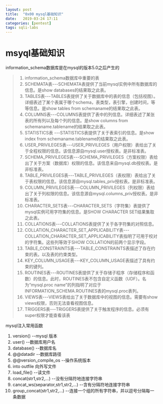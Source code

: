 ```yaml
---
layout: post
title:  "0x00 mysql基础知识"
date:   2019-03-24 17:11
categories: [pentest]
tags: sqli-labs
---
```

<!-- more -->
# msyql基础知识

information_schema数据库是在mysql的版本5.0之后产生的

> 1. information_schema数据库中重要的表
> 2. SCHEMATA表---SCHEMATA表提供了当前mysql实例中所有数据库的信息。是show databases的结果取之此表。
> 3. TABLES表---TABLES表提供了关于数据库中的表的信息（包括视图）。详细表述了某个表属于哪个schema，表类型，表引擎，创建时间，等等信息。是show tables from schemaname的结果取之此表。
> 4. COLUMNS表---COLUMNS表提供了表中的列信息。详细表述了某张表的所有列以及每个列的信息。是show columns from schemaname.tablename的结果取之此表。
> 5. STATISTICS表 ---STATISTICS表提供了关于表索引的信息。是show index from schemaname.tablename的结果取之此表。
> 6. USER_PRIVILEGES表---USER_PRIVILEGES（用户权限）表给出了关于全程权限的信息。该信息源自mysql.user授权表。是非标准表。
> 7. SCHEMA_PRIVILEGES表---SCHEMA_PRIVILEGES（方案权限）表给出了关于方案（数据库）权限的信息。该信息来自mysql.db授权表。是非标准表。
> 8. TABLE_PRIVILEGES表---TABLE_PRIVILEGES（表权限）表给出了关于表权限的信息。该信息源自mysql.tables_priv授权表。是非标准表。
> 9. COLUMN_PRIVILEGES表---COLUMN_PRIVILEGES（列权限）表给出了关于列权限的信息。该信息源自mysql.columns_priv授权表。是非标准表。
> 10. CHARACTER_SETS表---CHARACTER_SETS（字符集）表提供了mysql实例可用字符集的信息。是SHOW CHARACTER SET结果集取之此表。
> 11. COLLATIONS表---COLLATIONS表提供了关于各字符集的对照信息。
> 12. COLLATION_CHARACTER_SET_APPLICABILITY表---COLLATION_CHARACTER_SET_APPLICABILITY表指明了可用于校对的字符集。这些列等效于SHOW COLLATION的前两个显示字段。
> 13. TABLE_CONSTRAINTS表---TABLE_CONSTRAINTS表描述了存在约束的表。以及表的约束类型。
> 14. KEY_COLUMN_USAGE表---KEY_COLUMN_USAGE表描述了具有约束的键列。
> 15. ROUTINES表---ROUTINES表提供了关于存储子程序（存储程序和函数）的信息。此时，ROUTINES表不包含自定义函数（UDF）。名为“mysql.proc name”的列指明了对应于INFORMATION_SCHEMA.ROUTINES表的mysql.proc表列。
> 16. VIEWS表---VIEWS表给出了关于数据库中的视图的信息。需要有show views权限，否则无法查看视图信息。
> 17. TRIGGERS表---TRIGGERS表提供了关于触发程序的信息。必须有super权限才能查看该表

mysql注入常用函数

1. version() --mysql 版本
2. user() --数据库用户名
3. database() --数据库名
4. @@datadir --数据库路径
5. @@version_compile_os --操作系统版本
6. into outfile 向外写文件
7. load_file() --读文件
8. concat(str1,str2,...) --没有分隔符地连接字符串
9. cancat_ws(separator,str1,str2,...) --含有分隔符地连接字符串
10. group_concat(str1,str2,...) --连接一个组的所有字符串，并以逗号分隔每一条数据
